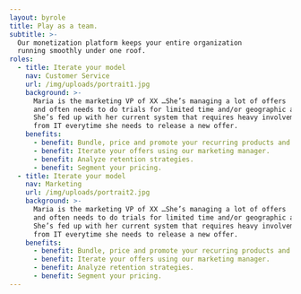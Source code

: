 ```yaml
---
layout: byrole
title: Play as a team.
subtitle: >-
  Our monetization platform keeps your entire organization
  running smoothly under one roof.
roles:
  - title: Iterate your model
    nav: Customer Service
    url: /img/uploads/portrait1.jpg
    background: >-
      Maria is the marketing VP of XX …She’s managing a lot of offers
      and often needs to do trials for limited time and/or geographic areas.
      She’s fed up with her current system that requires heavy involvement
      from IT everytime she needs to release a new offer.
    benefits:
      - benefit: Bundle, price and promote your recurring products and services in just a couple of clicks.
      - benefit: Iterate your offers using our marketing manager.
      - benefit: Analyze retention strategies.
      - benefit: Segment your pricing.
  - title: Iterate your model
    nav: Marketing
    url: /img/uploads/portrait2.jpg
    background: >-
      Maria is the marketing VP of XX …She’s managing a lot of offers
      and often needs to do trials for limited time and/or geographic areas.
      She’s fed up with her current system that requires heavy involvement
      from IT everytime she needs to release a new offer.
    benefits:
      - benefit: Bundle, price and promote your recurring products and services in just a couple of clicks.
      - benefit: Iterate your offers using our marketing manager.
      - benefit: Analyze retention strategies.
      - benefit: Segment your pricing.
---
```

